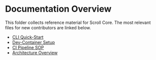 # Documentation Overview

This folder collects reference material for Scroll Core. The most relevant files for new contributors are linked below.

- [CLI Quick-Start](cli_quickstart.md)
- [Dev-Container Setup](dev_setup.md)
- [CI Pipeline SOP](devops/ci_pipeline.md)
- [Architecture Overview](module_map.md)
